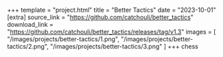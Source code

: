 +++
template = "project.html"
title = "Better Tactics"
date = "2023-10-01"
[extra]
source_link = "https://github.com/catchouli/better_tactics"
download_link = "https://github.com/catchouli/better_tactics/releases/tag/v1.3"
images = [
    "/images/projects/better-tactics/1.png",
    "/images/projects/better-tactics/2.png",
    "/images/projects/better-tactics/3.png"
]
+++
chess
